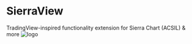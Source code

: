 # SierraView
TradingView-inspired functionality extension for Sierra Chart (ACSIL) & more
![logo](https://user-images.githubusercontent.com/66303139/196052232-dc659ba3-447c-4e29-90bb-46731f096a76.png)
